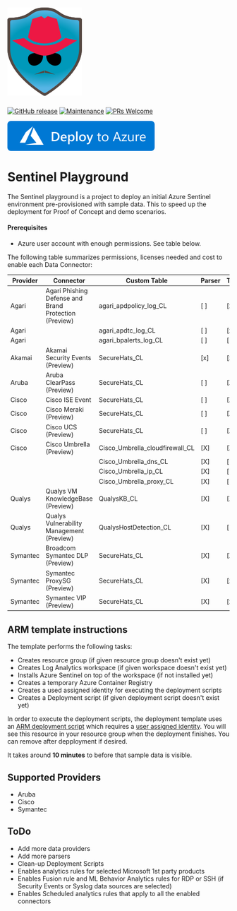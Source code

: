 ![logo](./media/securehats-200x.png)
=========
[![GitHub release](https://img.shields.io/github/release/SecureHats/Sentinel-playground.svg?style=flat-square)](https://github.com/SecureHats/Sentinel-playground/releases)
[![Maintenance](https://img.shields.io/maintenance/yes/2021.svg?style=flat-square)]()
[![PRs Welcome](https://img.shields.io/badge/PRs-welcome-brightgreen.svg?style=flat-square)](http://makeapullrequest.com)

[![Deploy To Azure](https://raw.githubusercontent.com/Azure/azure-quickstart-templates/master/1-CONTRIBUTION-GUIDE/images/deploytoazure.svg?sanitize=true)](https://portal.azure.com/#create/Microsoft.Template/uri/https%3A%2F%2Fraw.githubusercontent.com%2FSecureHats%2FSentinel-playground%2Fmain%2FARM-Templates%2Fazuredeploy.json/createUIDefinitionUri/https%3A%2F%2Fraw.githubusercontent.com%2FSecureHats%2FSentinel-playground%2Fmain%2FARM-Templates%2FUiDefinition.json)
# Sentinel Playground

The Sentinel playground is a project to deploy an initial Azure Sentinel environment pre-provisioned with sample data. 
This to speed up the deployment for Proof of Concept and demo scenarios.

#### Prerequisites

- Azure user account with enough permissions. See table below.

The following table summarizes permissions, licenses needed and cost to enable each Data Connector:

| Provider   | Connector                                             | Custom Table                    | Parser | Tested  |
| ---------- | ----------------------------------------------------- | ------------------------------- | ------ | ------- |
| Agari      | Agari Phishing Defense and Brand Protection (Preview) | agari_apdpolicy_log_CL          |  [ ]   |   [x]   |
| Agari      |                                                       | agari_apdtc_log_CL              |  [ ]   |   [x]   |
| Agari      |                                                       | agari_bpalerts_log_CL           |  [ ]   |   [ ]   |
| Akamai     | Akamai Security Events (Preview)                      | SecureHats_CL                   |  [x]   |   [x]   |
| Aruba      | Aruba ClearPass (Preview)                             | SecureHats_CL                   |  [ ]   |   [X]   |
| Cisco      | Cisco ISE Event                                       | SecureHats_CL                   |  [ ]   |   [X]   |
| Cisco      | Cisco Meraki (Preview)                                | SecureHats_CL                   |  [ ]   |   [X]   |
| Cisco      | Cisco UCS (Preview)                                   | SecureHats_CL                   |  [ ]   |   [X]   |
| Cisco      | Cisco Umbrella (Preview)                              | Cisco_Umbrella_cloudfirewall_CL |  [X]   |   [X]   |
|            |                                                       | Cisco_Umbrella_dns_CL           |  [X]   |   [ ]   |
|            |                                                       | Cisco_Umbrella_ip_CL            |  [X]   |   [ ]   |
|            |                                                       | Cisco_Umbrella_proxy_CL         |  [X]   |   [ ]   |
| Qualys     | Qualys VM KnowledgeBase (Preview)                     | QualysKB_CL                     |  [X]   |   [X]   |
| Qualys     | Qualys Vulnerability Management (Preview)             | QualysHostDetection_CL          |  [X]   |   [ ]   |
| Symantec   | Broadcom Symantec DLP (Preview)                       | SecureHats_CL                   |  [X]   |   [X]   |
| Symantec   | Symantec ProxySG (Preview)                            | SecureHats_CL                   |  [X]   |   [x]   |
| Symantec   | Symantec VIP (Preview)                                | SecureHats_CL                   |  [X]   |   [x]   |


## ARM template instructions

The template performs the following tasks:

- Creates resource group (if given resource group doesn't exist yet)
- Creates Log Analytics workspace (if given workspace doesn't exist yet)
- Installs Azure Sentinel on top of the workspace (if not installed yet)
- Creates a temporary Azure Container Registry
- Creates a used assigned identity for executing the deployment scripts
- Creates a Deployment script (if given deployment script doesn't exist yet)

In order to execute the deployment scripts, the deployment template uses an [ARM deployment script](https://docs.microsoft.com/azure/azure-resource-manager/templates/deployment-script-template) which requires a [user assigned identity](https://docs.microsoft.com/azure/active-directory/managed-identities-azure-resources/overview). You will see this resource in your resource group when the deployment finishes. You can remove after depployment if desired.

It takes around **10 minutes** to before that sample data is visible.

## Supported Providers
- Aruba 
- Cisco
- Symantec

## ToDo
- Add more data providers
- Add more parsers
- Clean-up Deployment Scripts
- Enables analytics rules for selected Microsoft 1st party products 
- Enables Fusion rule and ML Behavior Analytics rules for RDP or SSH (if Security Events or Syslog data sources are selected)
- Enables Scheduled analytics rules that apply to all the enabled connectors 
